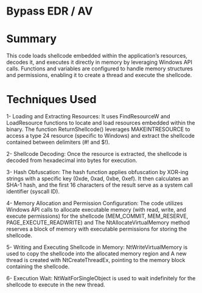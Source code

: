 # Bypass EDR / AV 

# Summary
This code loads shellcode embedded within the application’s resources, decodes it, and executes it directly in memory by leveraging Windows API calls. Functions and variables are configured to handle memory structures and permissions, enabling it to create a thread and execute the shellcode.

# Techniques Used

1- Loading and Extracting Resources: It uses FindResourceW and LoadResource functions to locate and load resources embedded within the binary. The function ReturnShellcode() leverages MAKEINTRESOURCE to access a type 24 resource (specific to Windows) and extract the shellcode contained between delimiters (#! and $!).

2- Shellcode Decoding: Once the resource is extracted, the shellcode is decoded from hexadecimal into bytes for execution.

3- Hash Obfuscation: The hash function applies obfuscation by XOR-ing strings with a specific key (0xde, 0xad, 0xbe, 0xef). It then calculates an SHA-1 hash, and the first 16 characters of the result serve as a system call identifier (syscall ID).

4- Memory Allocation and Permission Configuration: The code utilizes Windows API calls to allocate executable memory (with read, write, and execute permissions) for the shellcode (MEM_COMMIT, MEM_RESERVE, PAGE_EXECUTE_READWRITE) and The NtAllocateVirtualMemory method reserves a block of memory with executable permissions for storing the shellcode.

5- Writing and Executing Shellcode in Memory: NtWriteVirtualMemory is used to copy the shellcode into the allocated memory region and A new thread is created with NtCreateThreadEx, pointing to the memory block containing the shellcode.

6- Execution Wait: NtWaitForSingleObject is used to wait indefinitely for the shellcode to execute in the new thread.
